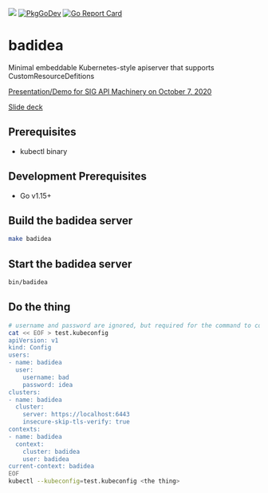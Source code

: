 <p>
<a href="https://godoc.org/github.com/thetirefire/badidea"><img src="https://godoc.org/github.com/thetirefire/badidea?status.svg"></a>
<a href="https://pkg.go.dev/thetirefire/badidea"><img src="https://pkg.go.dev/badge/thetirefire/badidea" alt="PkgGoDev"></a>
<a href="https://goreportcard.com/report/github.com/thetirefire/badidea"><img alt="Go Report Card" src="https://goreportcard.com/badge/github.com/thetirefire/badidea" /></a>
</p>

# badidea

Minimal embeddable Kubernetes-style apiserver that supports CustomResourceDefitions

[Presentation/Demo for SIG API Machinery on October 7, 2020](https://www.youtube.com/watch?v=n1L5a09wWas)

[Slide deck](https://docs.google.com/presentation/d/1TfCrsBEgvyOQ1MGC7jBKTvyaelAYCZzl3udRjPlVmWg/edit?usp=sharing)

## Prerequisites

- kubectl binary

## Development Prerequisites

- Go v1.15+

## Build the badidea server

```sh
make badidea
```

## Start the badidea server

```sh
bin/badidea
```

## Do the thing

```sh
# username and password are ignored, but required for the command to complete
cat << EOF > test.kubeconfig
apiVersion: v1
kind: Config
users:
- name: badidea
  user:
    username: bad
    password: idea
clusters:
- name: badidea
  cluster:
    server: https://localhost:6443
    insecure-skip-tls-verify: true
contexts:
- name: badidea
  context:
    cluster: badidea
    user: badidea
current-context: badidea
EOF
kubectl --kubeconfig=test.kubeconfig <the thing>
```

